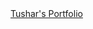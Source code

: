 <!DOCTYPE html>
<head>
<a href="https://tusharm.in" target="_blank"> Tushar's Portfolio </a>
</head>
